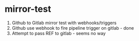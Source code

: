 # mirror-test
1. Github to Gitlab mirror test with webhooks/triggers
2. Github use webhook to fire pipeline trigger on gitlab - done
3. Attempt to pass REF to gitlab - seems no way
